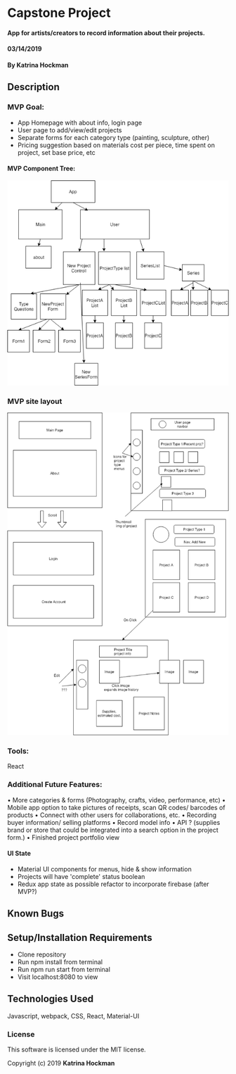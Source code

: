 # Capstone Project

#### App for artists/creators to record information about their projects.
#### 03/14/2019


#### By Katrina Hockman

## Description

### MVP Goal:
* App Homepage with about info, login page
* User page to add/view/edit projects
* Separate forms for each category type (painting, sculpture, other)
* Pricing suggestion based on materials cost per piece, time spent on project, set base price, etc


#### MVP Component Tree:
![alt text](src/assets/img/CapstoneMVPComponents.png "MVP Components")

### MVP site layout

![alt text](src/assets/img/CapstoneLayout1.png "MVP web layout")

### Tools:
 React

### Additional Future Features:
• More categories & forms (Photography, crafts, video, performance, etc)
• Mobile app option to take pictures of receipts, scan QR codes/ barcodes of products
• Connect with other users for collaborations, etc.
• Recording buyer information/ selling platforms
• Record model info
• API ? (supplies brand or store that could be integrated into a search option in the project form.)
• Finished project portfolio view

#### UI State
 * Material UI components for menus, hide & show information
 * Projects will have 'complete' status boolean
 * Redux app state as possible refactor to incorporate firebase (after MVP?)



## Known Bugs


## Setup/Installation Requirements

* Clone repository
* Run npm install from terminal
* Run npm run start from terminal
* Visit localhost:8080 to view


## Technologies Used

Javascript, webpack, CSS, React, Material-UI

### License

This software is licensed under the MIT license.

Copyright (c) 2019 **Katrina Hockman**
